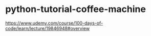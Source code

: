 # python-tutorial-coffee-machine
https://www.udemy.com/course/100-days-of-code/learn/lecture/19846948#overview